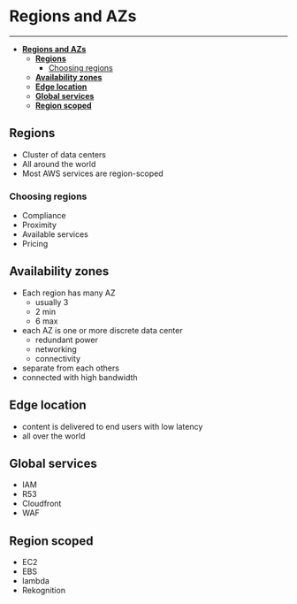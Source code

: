 # **Regions and AZs**

---

- [**Regions and AZs**](#regions-and-azs)
  - [**Regions**](#regions)
    - [Choosing regions](#choosing-regions)
  - [**Availability zones**](#availability-zones)
  - [**Edge location**](#edge-location)
  - [**Global services**](#global-services)
  - [**Region scoped**](#region-scoped)

## **Regions**

- Cluster of data centers
- All around the world
- Most AWS services are region-scoped

### Choosing regions

- Compliance
- Proximity
- Available services
- Pricing

## **Availability zones**

- Each region has many AZ
  - usually 3
  - 2 min
  - 6 max
- each AZ is one or more discrete data center
  - redundant power
  - networking
  - connectivity
- separate from each others
- connected with high bandwidth

## **Edge location**

- content is delivered to end users with low latency
- all over the world

## **Global services**

- IAM
- R53
- Cloudfront
- WAF

## **Region scoped**

- EC2
- EBS
- lambda
- Rekognition
